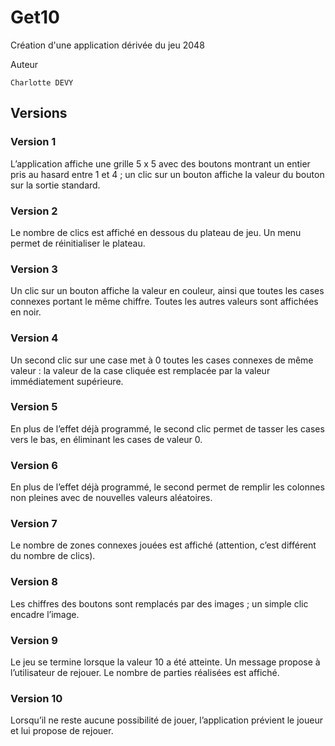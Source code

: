 # Get10
Création d'une application dérivée du jeu 2048

Auteur

    Charlotte DEVY

## Versions

### Version 1  
L’application affiche une grille 5 x 5 avec des boutons montrant un entier pris au hasard entre 1 et 4 ; un clic sur un bouton affiche la valeur du bouton sur la sortie standard.

### Version 2  
Le nombre de clics est affiché en dessous du plateau de jeu. Un menu permet de réinitialiser le plateau.

### Version 3  
Un clic sur un bouton affiche la valeur en couleur, ainsi que toutes les cases connexes portant le même chiffre. Toutes les autres valeurs sont affichées en noir.

### Version 4  
Un second clic sur une case met à 0 toutes les cases connexes de même valeur : la valeur de la case cliquée est remplacée par la valeur immédiatement supérieure.

### Version 5 
En plus de l’effet déjà programmé, le second clic permet de tasser les cases vers le bas, en éliminant les cases de valeur 0.

### Version 6 
En plus de l’effet déjà programmé, le second permet de remplir les colonnes non pleines avec de nouvelles valeurs aléatoires.

### Version 7 
Le nombre de zones connexes jouées est affiché (attention, c’est différent du nombre de clics).

### Version 8 
Les chiffres des boutons sont remplacés par des images ; un simple clic encadre l’image.

### Version 9  
Le jeu se termine lorsque la valeur 10 a été atteinte. Un message propose à l’utilisateur de rejouer. Le nombre de parties réalisées est affiché.

### Version 10  
Lorsqu’il ne reste aucune possibilité de jouer, l’application prévient le joueur et lui propose de rejouer.
